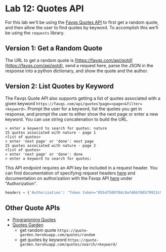 # Lab 12: Quotes API

For this lab we'll be using the [Favqs Quotes API](https://favqs.com/api) to first get a random quote, and then allow the user to find quotes by keyword. To accomplish this we'll be using the `requests` library.


## Version 1: Get a Random Quote

The URL to get a random quote is [https://favqs.com/api/qotd](https://favqs.com/api/qotd), send a request here, parse the JSON in the response into a python dictionary, and show the quote and the author.

## Version 2: List Quotes by Keyword

The Favqs Quote API also supports getting a list of quotes associated with a given keyword `https://favqs.com/api/quotes?page=<page>&filter=<keyword>`. Prompt the user for a keyword, list the quotes you get in response, and prompt the user to either show the next page or enter a new keyword. You can use string concatenation to build the URL.

```
> enter a keyword to search for quotes: nature
25 quotes associated with nature - page 1
<list of quotes>
> enter 'next page' or 'done': next page
25 quotes associated with nature - page 2
<list of quotes>
> enter 'next page' or 'done': done
> enter a keyword to search for quotes:
```

This API endpoint requires an API key be included in a request header. You can find documentation of specifying request headers [here](https://requests.readthedocs.io/en/master/user/quickstart/#custom-headers) and documentation on authorization with the Favqs API [here](https://favqs.com/api/) under "Authorization".

```python
headers = {'Authorization': 'Token token="855df50978dc9afd6bf86579913c9f8b"'}
```

## Other Quote APIs

- [Programming Quotes](https://programming-quotes-api.herokuapp.com/)
- [Quotes Garden](https://pprathameshmore.github.io/QuoteGarden/)
  - get random quote `https://quote-garden.herokuapp.com/quotes/random`
  - get quotes by keyword `https://quote-garden.herokuapp.com/quotes/search/<keyword/`

